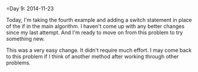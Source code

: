 =Day  9:  2014-11-23

Today, I'm taking the fourth example and adding a switch statement in place of the if in the main algorithm. I haven't come up with any better changes since my last attempt. And I'm ready to move on from this problem to try something new.

This was a very easy change. It didn't require much effort. I may come back to this problem if I think of another method after working through other problems.